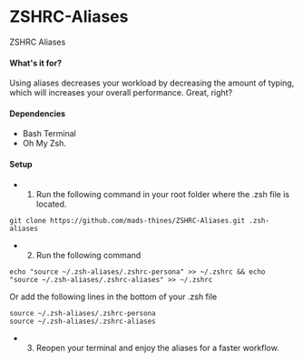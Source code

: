 # ZSHRC-Aliases
ZSHRC Aliases

#### What's it for?
Using aliases decreases your workload by decreasing the amount of typing, which will increases your overall performance.
Great, right?

#### Dependencies
- Bash Terminal
- Oh My Zsh.

#### Setup
- 1. Run the following command in your root folder where the .zsh file is located.
```
git clone https://github.com/mads-thines/ZSHRC-Aliases.git .zsh-aliases
```

- 2. Run the following command
```
echo "source ~/.zsh-aliases/.zshrc-persona" >> ~/.zshrc && echo "source ~/.zsh-aliases/.zshrc-aliases" >> ~/.zshrc
```
Or add the following lines in the bottom of your .zsh file
```
source ~/.zsh-aliases/.zshrc-persona
source ~/.zsh-aliases/.zshrc-aliases
```

- 3. Reopen your terminal and enjoy the aliases for a faster workflow.
